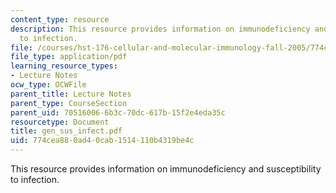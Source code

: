 ```yaml
---
content_type: resource
description: This resource provides information on immunodeficiency and susceptibility
  to infection.
file: /courses/hst-176-cellular-and-molecular-immunology-fall-2005/774cea880ad40cab1514110b4319be4c_gen_sus_infect.pdf
file_type: application/pdf
learning_resource_types:
- Lecture Notes
ocw_type: OCWFile
parent_title: Lecture Notes
parent_type: CourseSection
parent_uid: 70516006-6b3c-70dc-617b-15f2e4eda35c
resourcetype: Document
title: gen_sus_infect.pdf
uid: 774cea88-0ad4-0cab-1514-110b4319be4c
---
```

This resource provides information on immunodeficiency and susceptibility to infection.

